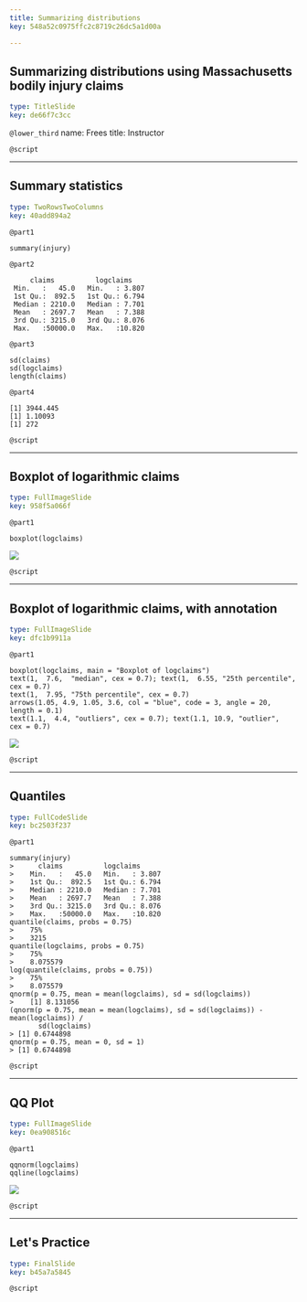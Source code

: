 ```yaml
---
title: Summarizing distributions
key: 548a52c0975ffc2c8719c26dc5a1d00a

---
```

## Summarizing distributions using Massachusetts bodily injury claims

```yaml
type: TitleSlide
key: de66f7c3cc
```





`@lower_third`
name: Frees
title: Instructor

`@script`




---
## Summary statistics

```yaml
type: TwoRowsTwoColumns
key: 40add894a2
```

`@part1`
```
summary(injury)
```

`@part2`
```
     claims          logclaims     
 Min.   :   45.0   Min.   : 3.807  
 1st Qu.:  892.5   1st Qu.: 6.794  
 Median : 2210.0   Median : 7.701  
 Mean   : 2697.7   Mean   : 7.388  
 3rd Qu.: 3215.0   3rd Qu.: 8.076  
 Max.   :50000.0   Max.   :10.820 
```

`@part3`
```
sd(claims)
sd(logclaims)
length(claims)
```

`@part4`
```
[1] 3944.445
[1] 1.10093
[1] 272
```


`@script`




---
## Boxplot of logarithmic claims

```yaml
type: FullImageSlide
key: 958f5a066f
```

`@part1`
```
boxplot(logclaims)
```
![](https://assets.datacamp.com/production/repositories/2610/datasets/6d75faa6075668475583909aa9e5ce6485b2f554/Ch1MassBILogClaimsBoxplot.png)





`@script`




---
## Boxplot of logarithmic claims, with annotation

```yaml
type: FullImageSlide
key: dfc1b9911a
```

`@part1`
```
boxplot(logclaims, main = "Boxplot of logclaims")
text(1,  7.6,  "median", cex = 0.7); text(1,  6.55, "25th percentile", cex = 0.7)
text(1,  7.95, "75th percentile", cex = 0.7)
arrows(1.05, 4.9, 1.05, 3.6, col = "blue", code = 3, angle = 20, length = 0.1)
text(1.1,  4.4, "outliers", cex = 0.7); text(1.1, 10.9, "outlier",  cex = 0.7)
```
![](https://assets.datacamp.com/production/repositories/2610/datasets/f153dd4e81b63fe7ab8ede452f9847a090e49891/Ch1MassBILogClaimsBoxplotAnnotated.png)





`@script`




---
## Quantiles

```yaml
type: FullCodeSlide
key: bc2503f237
```

`@part1`
```
summary(injury)
>      claims          logclaims     
>    Min.   :   45.0   Min.   : 3.807  
>    1st Qu.:  892.5   1st Qu.: 6.794  
>    Median : 2210.0   Median : 7.701  
>    Mean   : 2697.7   Mean   : 7.388  
>    3rd Qu.: 3215.0   3rd Qu.: 8.076  
>    Max.   :50000.0   Max.   :10.820
quantile(claims, probs = 0.75)
>    75% 
>    3215 
quantile(logclaims, probs = 0.75)
>    75% 
>    8.075579  
log(quantile(claims, probs = 0.75))
>    75% 
>    8.075579  
qnorm(p = 0.75, mean = mean(logclaims), sd = sd(logclaims))
>    [1] 8.131056 
(qnorm(p = 0.75, mean = mean(logclaims), sd = sd(logclaims)) -mean(logclaims)) /
       sd(logclaims)
> [1] 0.6744898
qnorm(p = 0.75, mean = 0, sd = 1)
> [1] 0.6744898
```





`@script`




---
## QQ Plot

```yaml
type: FullImageSlide
key: 0ea908516c
```

`@part1`
```
qqnorm(logclaims)
qqline(logclaims) 
```
![](https://assets.datacamp.com/production/repositories/2610/datasets/c2859c6bd3aee07008804f9849fc45120ef185e0/Ch1MassBILogClaimsQQplot.png)





`@script`




---
## Let's Practice

```yaml
type: FinalSlide
key: b45a7a5845
```






`@script`




